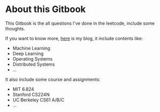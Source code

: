# About this Gitbook

This Gitbook is the all questions I've done in the leetcode, include some thoughts.

If you want to know more, [here](https://yu-yang.pro/) is my blog, it include contents like:

* Machine Learning
* Deep Learning
* Operating Systems
* Distributed Systems
* ...

It also include some course and assignments:

* MIT 6.824
* Stanford CS224N
* UC Berkeley CS61 A/B/C
* ...

